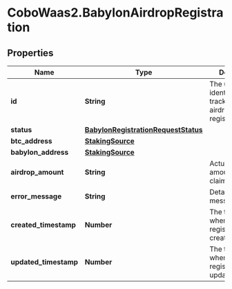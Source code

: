 # CoboWaas2.BabylonAirdropRegistration

## Properties

Name | Type | Description | Notes
------------ | ------------- | ------------- | -------------
**id** | **String** | The unique identifier for tracking the airdrop registrgtiontration | [optional] 
**status** | [**BabylonRegistrationRequestStatus**](BabylonRegistrationRequestStatus.md) |  | [optional] 
**btc_address** | [**StakingSource**](StakingSource.md) |  | [optional] 
**babylon_address** | [**StakingSource**](StakingSource.md) |  | [optional] 
**airdrop_amount** | **String** | Actual airdrop amount being claimed | [optional] 
**error_message** | **String** | Detailed error message if failed | [optional] 
**created_timestamp** | **Number** | The timestamp when the registration was created | [optional] 
**updated_timestamp** | **Number** | The timestamp when the registration was updated | [optional] 


